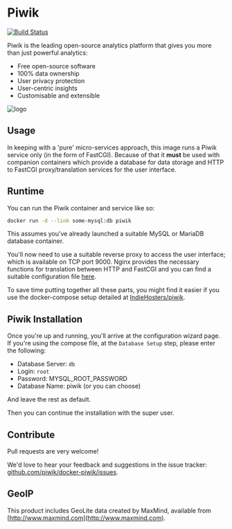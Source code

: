 # Piwik

[![Build Status](https://travis-ci.org/matomo-org/docker-piwik.svg?branch=master)](https://travis-ci.org/matomo-org/docker-piwik)

Piwik is the leading open-source analytics platform that gives you more than just powerful analytics:

- Free open-source software
- 100% data ownership
- User privacy protection
- User-centric insights
- Customisable and extensible

![logo](https://rawgit.com/piwik/docker-piwik/master/logo.svg)

## Usage

In keeping with a 'pure' micro-services approach, this image runs a Piwik service only (in the form of FastCGI). Because of that it **must** be used with companion containers which provide a database for data storage and HTTP to FastCGI proxy/translation services for the user interface.

## Runtime

You can run the Piwik container and service like so:

```bash
docker run -d --link some-mysql:db piwik
```

This assumes you've already launched a suitable MySQL or MariaDB database container.

You'll now need to use a suitable reverse proxy to access the user interface; which is available on TCP port 9000. Nginx provides the necessary functions for translation between HTTP and FastCGI and you can find a suitable configuration file [here](https://github.com/indiehosters/piwik/blob/master/nginx.conf).

To save time putting together all these parts, you might find it easier if you use the docker-compose setup detailed at [IndieHosters/piwik](https://github.com/indiehosters/piwik).

## Piwik Installation

Once you're up and running, you'll arrive at the configuration wizard page. If you're using the compose file, at the `Database Setup` step, please enter the following:

- Database Server: `db`
- Login: `root`
- Password: MYSQL_ROOT_PASSWORD
- Database Name: piwik (or you can choose)

And leave the rest as default.

Then you can continue the installation with the super user.

## Contribute

Pull requests are very welcome!

We'd love to hear your feedback and suggestions in the issue tracker: [github.com/piwik/docker-piwik/issues](https://github.com/piwik/docker-piwik/issues).

## GeoIP

This product includes GeoLite data created by MaxMind, available from [http://www.maxmind.com](http://www.maxmind.com).
